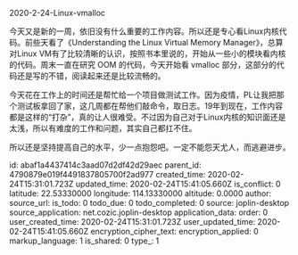 2020-2-24-Linux-vmalloc

今天又是新的一周，依旧没有什么重要的工作内容。所以还是专心看Linux内核代码。前些天看了《Understanding the Linux Virtual Memory Manager》，总算对Linux VM有了比较清晰的认识，按照书本里说的，开始从一些小的模块看内核的代码。周末一直在研究 OOM 的代码，今天开始看 vmalloc 部分，这部分的代码还是写的不错，阅读起来还是比较流畅的。

今天花在工作上的时间还是帮忙给一个项目做测试工作。因为疫情，PL让我把那个测试板拿回了家，这几周都在帮他们敲命令，取日志。19年到现在，工作内容都是这样的“打杂”，真的让人很难受。不过因为自己对于Linux内核的知识面还是太浅，所以有难度的工作和问题，其实自己都扛不住。

所以还是坚持提高自己的水平，少一点抱怨吧。一定不能怨天尤人，而逃避进步。

id: abaf1a4437414c3aad07d2df42d29aec
parent_id: 4790879e019f4491837805700f2ad977
created_time: 2020-02-24T15:31:01.723Z
updated_time: 2020-02-24T15:41:05.660Z
is_conflict: 0
latitude: 22.53330000
longitude: 114.13330000
altitude: 0.0000
author: 
source_url: 
is_todo: 0
todo_due: 0
todo_completed: 0
source: joplin-desktop
source_application: net.cozic.joplin-desktop
application_data: 
order: 0
user_created_time: 2020-02-24T15:31:01.723Z
user_updated_time: 2020-02-24T15:41:05.660Z
encryption_cipher_text: 
encryption_applied: 0
markup_language: 1
is_shared: 0
type_: 1